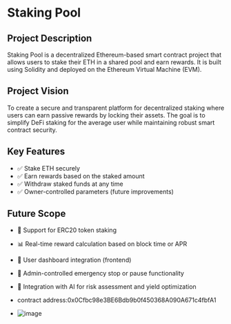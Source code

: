 # Staking Pool

## Project Description
Staking Pool is a decentralized Ethereum-based smart contract project that allows users to stake their ETH in a shared pool and earn rewards. It is built using Solidity and deployed on the Ethereum Virtual Machine (EVM).

## Project Vision
To create a secure and transparent platform for decentralized staking where users can earn passive rewards by locking their assets. The goal is to simplify DeFi staking for the average user while maintaining robust smart contract security.

## Key Features
- ✅ Stake ETH securely
- ✅ Earn rewards based on the staked amount
- ✅ Withdraw staked funds at any time
- ✅ Owner-controlled parameters (future improvements)

## Future Scope
- 🔄 Support for ERC20 token staking
- 📊 Real-time reward calculation based on block time or APR
- 🧾 User dashboard integration (frontend)
- 🔐 Admin-controlled emergency stop or pause functionality
- 🧠 Integration with AI for risk assessment and yield optimization

- contract address:0x0Cfbc98e3BE6Bdb9b0f450368A090A671c4fbfA1

- ![image](https://github.com/user-attachments/assets/0f9f1a3f-a2fd-446f-a248-2918647b5e2d)

